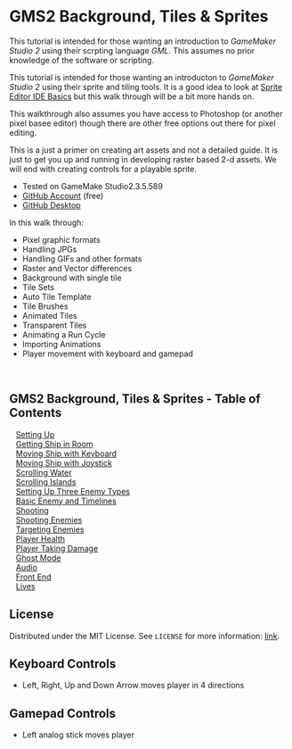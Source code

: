 # GMS2 Background, Tiles & Sprites


<!-- OVERVIEW -->
This tutorial is intended for those wanting an introduction to <i>GameMaker Studio 2</i> using their scrpting language <i>GML</i>. This assumes no prior knowledge of the software or scripting. 

This tutorial is intended for those wanting an introducton to <i>GameMaker Studio 2</i> using their sprite and tiling tools. It is a good idea to look at [Sprite Editor IDE Basics](https://marketplace.yoyogames.com/assets/4370/the-sprite-editor-ide-basics) but this walk through will be a bit more hands on.

This walkthrough also assumes you have access to Photoshop (or another pixel basee editor) though there are other free options out there for pixel editing.
		
This is a just a primer on creating art assets and not a detailed guide.  It is just to get you up and running in developing raster based 2-d assets.  We will end with creating controls for a playable sprite. 

* Tested on GameMake Studio2.3.5.589
* [GitHub Account](https://github.com) (free)
* [GitHub Desktop](https://desktop.github.com)

In this walk through:

* Pixel graphic formats
* Handling JPGs
* Handling GIFs and other formats
* Raster and Vector differences
* Background with single tile
* Tile Sets
* Auto Tile Template
* Tile Brushes
* Animated Tiles
* Transparent Tiles
* Animating a Run Cycle
* Importing Animations
* Player movement with keyboard and gamepad

<br>


<!-- TOC -->
## GMS2 Background, Tiles & Sprites - Table of Contents

<kbd></kbd> &nbsp;&nbsp; [Setting Up](setting-up/README.md#user-content-setting-up) <br>
<kbd></kbd> &nbsp;&nbsp; [Getting Ship in Room](ship-room/README.md#user-content-getting-ship-in-room) <br>
<kbd></kbd> &nbsp;&nbsp; [Moving Ship with Keyboard](keyboard/README.md#user-content-moving-ship-with-keyboard) <br>
<kbd></kbd> &nbsp;&nbsp; [Moving Ship with Joystick](joystick/README.md#user-content-moving-ship-with-joystick) <br>
<kbd></kbd> &nbsp;&nbsp; [Scrolling Water](scrolling-water/README.md#user-content-scrolling-water) <br>
<kbd></kbd> &nbsp;&nbsp; [Scrolling Islands](scrolling-islands/README.md#user-content-scrolling-islands) <br>
<kbd></kbd> &nbsp;&nbsp; [Setting Up Three Enemy Types](preparing-enemies/README.md#user-content-setting-up-three-enemy-types) <br>
<kbd></kbd> &nbsp;&nbsp; [Basic Enemy and Timelines](basic-timelines/README.md#user-content-basic-enemy-and-timelines) <br>
<kbd></kbd> &nbsp;&nbsp; [Shooting](shooting/README.md#user-content-shooting) <br>
<kbd></kbd> &nbsp;&nbsp; [Shooting Enemies](shooting-enemies/README.md#user-content-shooting-enemies) <br>
<kbd></kbd> &nbsp;&nbsp; [Targeting Enemies](targeting-enemies/README.md#user-content-targeting-enemies) <br>
<kbd></kbd> &nbsp;&nbsp; [Player Health](player-health/README.md#user-content-player-health) <br>
<kbd></kbd> &nbsp;&nbsp; [Player Taking Damage](player-damage/README.md#user-content-player-taking-damage) <br>
<kbd></kbd> &nbsp;&nbsp; [Ghost Mode](ghost-mode/README.md#user-content-ghost-mode) <br>
<kbd></kbd> &nbsp;&nbsp; [Audio](audio/README.md#user-content-audio) <br>
<kbd></kbd> &nbsp;&nbsp; [Front End](front-end/README.md#user-content-front-end) <br>
<kbd></kbd> &nbsp;&nbsp; [Lives](lives/README.md#user-content-lives) <br>

<!-- LICENSE -->
## License
Distributed under the MIT License. See `LICENSE` for more information: [link](LICENSE).

## Keyboard Controls
* Left, Right, Up and Down Arrow moves player in 4 directions

## Gamepad Controls
* Left analog stick moves player                                                                                                                                                                                                                                                                                                                                                            